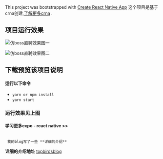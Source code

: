 This project was bootstrapped with [Create React Native App](https://github.com/react-community/create-react-native-app)
这个项目是基于crna创建,[了解更多crna](https://github.com/react-community/create-react-native-app)
.

## 项目运行效果
![仿boss直聘效果图一](https://images2017.cnblogs.com/blog/1106982/201801/1106982-20180118131955521-493645199.gif)

![仿boss直聘效果图二](https://images2017.cnblogs.com/blog/1106982/201801/1106982-20180117230856678-1654657327.gif)


## 下载预览该项目说明

#### 运行以下命令

* `yarn or npm install`
* `yarn start`

### 运行效果见上图

#### 学习更多expo - react native >>
 ```

  我的blog写了一些 **详细的介绍**

 ```

**详细的介绍地址**
[topbirdsblog](http://wwww.cnblogs.com/gdsblog)
